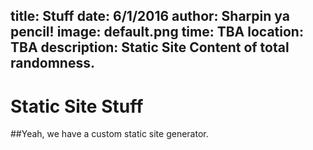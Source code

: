 title: Stuff
date: 6/1/2016
author: Sharpin ya pencil!
image: default.png
time: TBA
location: TBA
description: Static Site Content of total randomness.
---

# Static Site Stuff

##Yeah, we have a custom static site generator.